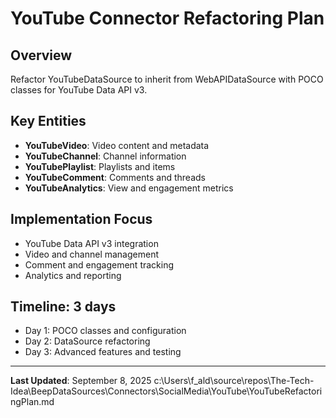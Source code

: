 # YouTube Connector Refactoring Plan

## Overview
Refactor YouTubeDataSource to inherit from WebAPIDataSource with POCO classes for YouTube Data API v3.

## Key Entities
- **YouTubeVideo**: Video content and metadata
- **YouTubeChannel**: Channel information
- **YouTubePlaylist**: Playlists and items
- **YouTubeComment**: Comments and threads
- **YouTubeAnalytics**: View and engagement metrics

## Implementation Focus
- YouTube Data API v3 integration
- Video and channel management
- Comment and engagement tracking
- Analytics and reporting

## Timeline: 3 days
- Day 1: POCO classes and configuration
- Day 2: DataSource refactoring
- Day 3: Advanced features and testing

---

**Last Updated**: September 8, 2025</content>
<parameter name="filePath">c:\Users\f_ald\source\repos\The-Tech-Idea\BeepDataSources\Connectors\SocialMedia\YouTube\YouTubeRefactoringPlan.md
